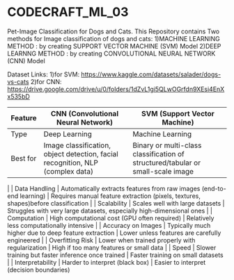 # CODECRAFT_ML_03
Pet-Image Classification for Dogs and Cats.
This Repository contains Two methods for Image classification of dogs and cats:
 1)MACHINE LEARNING METHOD : by creating SUPPORT VECTOR MACHINE (SVM) Model
 2)DEEP LEARNNG METHOD : by creating CONVOLUTIONAL NEURAL NETWORK (CNN) Model
 
 Dataset Links:
1)for SVM: https://www.kaggle.com/datasets/salader/dogs-vs-cats
2)for CNN: https://drive.google.com/drive/u/0/folders/1dZvL1gi5QLwOGrfdn9XEsi4EnXx535bD
 
| Feature                | CNN (Convolutional Neural Network)                                                | SVM (Support Vector Machine)                                               
| ---------------------- | ------------------------------------------------------------------------------ | ------------------------------------------------------------------------------|
| Type               | Deep Learning                                                                  | Machine Learning                                                                     |
| Best for           | Image classification, object detection, facial recognition, NLP (complex data) | Binary or multi-class classification of structured/tabular or small-scale image 
  |
| Data Handling      | Automatically extracts features from raw images (end-to-end learning)          | Requires manual feature extraction (pixels, textures, shapes)before classification   |
| Scalability        | Scales well with large datasets                                                | Struggles with very large datasets, especially high-dimensional ones                 |
| Computation        | High computational cost (GPU often required)                                   | Relatively less computationally intensive                                            |
| Accuracy on Images | Typically much higher due to deep feature extraction                           | Lower unless features are carefully engineered                                       |
| Overfitting Risk   | Lower when trained properly with regularization                                | High if too many features or small data                                              |
| Speed              | Slower training but faster inference once trained                              | Faster training on small datasets                                                    |
| Interpretability   | Harder to interpret (black box)                                                | Easier to interpret (decision boundaries)                                            



